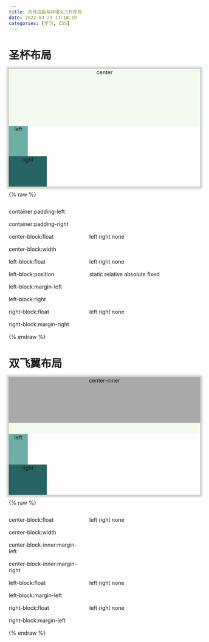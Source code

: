 ```yaml
---
title: 负外边距与非语义三栏布局
date: 2022-03-29 11:10:19
categories: [学习, CSS]
---
```


<script src="https://unpkg.com/vue@next"></script>
<link rel="stylesheet" href="https://unpkg.com/element-plus/dist/index.css" />
 <script src="https://unpkg.com/element-plus"></script>

<style>
    :root {
    --el-color-primary: #3ea09e;
    }

    @media (width > 1530px) {
        .show {
            display: flex;
        }
        .result {
            flex: 2;
            margin-right: 8px;
        }
        .code {
            flex: 3;
            margin-left: 8px;
        }
    }
    @media (width < 1530px){
        .show {
            display: grid;
        }
        .result {
            width: 100%;
            margin-bottom: 12px;
        }
        .code {
            width: 100%;
            margin-top: 12px;
        }
    }
    .controller {
        margin-top: 12px;
    }
    .result {
        box-shadow: 0 0 5px 5px rgba(0, 0, 0, 0.2);
    }
    .controller-item {
        display: flex;
        align-items: center;
        margin: 16px 0;
    }
    .controller-item .controller-label {
        flex: 0 0 200px;
    }
    .controller-item .elcom {
        flex: 1;
        margin-left: 12px;
    }
</style>

# 圣杯布局

<div id="holy-grail" class="playground">
    <div class="show">
        <div class="result">
            <div :style="hgContainer">
                <div style="background-color: #F5FAF0; height: 150px; text-align: center;" :style="hgCenter">center</div>
                <div style="background-color: #6DAFA4; height: 80px; width: 50px; text-align: center;" :style="hgLeft">left</div>
                <div style="background-color: #276562; height: 80px; width: 100px; text-align: center;" :style="hgRight">right</div>
            </div>
        </div>
        {% raw %}
        <div class="code">
            <div class="controller-item">
                <div class="controller-label"> container:padding-left </div>
                <el-slider class="elcom" v-model="hgContainerRaw.paddingLeft" :min="0" :max="200" :marks="{50: '50px'}" ></el-slider>
            </div>
            <div class="controller-item">
                <div class="controller-label"> container:padding-right </div>
                <el-slider class="elcom" v-model="hgContainerRaw.paddingRight" :min="0" :max="200" :marks="{100: '100px'}"></el-slider>
            </div>
            <div class="controller-item">
                <div class="controller-label"> center-block:float </div>
                <div class="elcom">
                    <el-radio-group v-model="hgCenterRaw.float" size="small">
                        <el-radio-button label="left" >left</el-radio-button>
                        <el-radio-button label="right">right</el-radio-button>
                        <el-radio-button label="none">none</el-radio-button>
                    </el-radio-group>
                </div>
            </div>
            <div class="controller-item">
                <div class="controller-label"> center-block:width </div>
                <el-slider class="elcom" v-model="hgCenterRaw.width" :min="0" :max="100" :marks="{100: '100%'}"></el-slider>
            </div>
            <div class="controller-item">
                <div class="controller-label"> left-block:float </div>
                <div class="elcom">
                    <el-radio-group v-model="hgLeftRaw.float" size="small">
                        <el-radio-button label="left" >left</el-radio-button>
                        <el-radio-button label="right">right</el-radio-button>
                        <el-radio-button label="none">none</el-radio-button>
                    </el-radio-group>
                </div>
            </div>
            <div class="controller-item">
                <div class="controller-label"> left-block:position </div>
                <div class="elcom">
                    <el-radio-group v-model="hgLeftRaw.position" size="small">
                        <el-radio-button label="static" >static</el-radio-button>
                        <el-radio-button label="relative">relative</el-radio-button>
                        <el-radio-button label="absolute">absolute</el-radio-button>
                        <el-radio-button label="fixed">fixed</el-radio-button>
                    </el-radio-group>
                </div>
            </div>
            <div class="controller-item">
                <div class="controller-label"> left-block:margin-left </div>
                <el-slider class="elcom" v-model="hgLeftRaw.marginLeft" :min="-100" :max="100" :marks="lmlmarks"></el-slider>
            </div>
            <div class="controller-item">
                <div class="controller-label"> left-block:right </div>
                <el-slider class="elcom" v-model="hgLeftRaw.right" :min="0" :max="200" :marks="{50: '50px'}"></el-slider>
            </div>
            <div class="controller-item">
                <div class="controller-label"> right-block:float </div>
                <div class="elcom">
                    <el-radio-group v-model="hgRightRaw.float" size="small">
                        <el-radio-button label="left" >left</el-radio-button>
                        <el-radio-button label="right">right</el-radio-button>
                        <el-radio-button label="none">none</el-radio-button>
                    </el-radio-group>
                </div>
            </div>
            <div class="controller-item">
                <div class="controller-label"> right-block:margin-right </div>
                <el-slider class="elcom" v-model="hgRightRaw.marginRight" :min="-100" :max="200" :marks="rmrmarks"></el-slider>
            </div>
        </div>
    {% endraw %}
    </div>
</div>


<script>
    const HolyGrailDemo = {
        data() {
            const lmlmarks = {};
            lmlmarks[-100] = '-100%';
            const rmrmarks = {};
            rmrmarks[-100] = '-100px';
            return {
                lmlmarks,
                rmrmarks,
                hgContainerRaw: {
                    paddingLeft: 50,
                    paddingRight: 100,
                },
                hgCenterRaw: {
                    float: 'left',
                    width: 100,
                },
                hgLeftRaw: {
                    float: 'left',
                    marginLeft: -100,
                    position: 'relative',
                    right: 50,
                },
                hgRightRaw: {
                    float: 'left',
                    marginRight: -100,
                }
            }
        },
        computed: {
            hgContainer(){
                return {
                    paddingLeft: `${this.hgContainerRaw.paddingLeft}px`,
                    paddingRight: `${this.hgContainerRaw.paddingRight}px`
                }
            },
            hgCenter(){
                return {
                    float: this.hgCenterRaw.float,
                    width: `${this.hgCenterRaw.width}%`
                }
            },
            hgLeft(){
                return {
                    float: this.hgLeftRaw.float,
                    position: this.hgLeftRaw.position,
                    marginLeft: `${this.hgLeftRaw.marginLeft}%`,
                    right: `${this.hgLeftRaw.right}px`,
                }
            },
            hgRight(){
                return {
                    float: this.hgRightRaw.float,
                    marginRight: `${this.hgRightRaw.marginRight}px`
                }
            }
        }
    }
    const app = Vue.createApp(HolyGrailDemo);
    app.use(ElementPlus);
    app.mount('#holy-grail');
</script>

# 双飞翼布局

<div id="flying-wing" class="playground">
    <div class="show">
        <div class="result">
            <div :style="fwContainer">
                <div style="background-color: #F5FAF0; height: 150px;" :style="fwCenter">
                    <div style="background-color: #AAAAAA; height: 120px; text-align: center;" :style="fwCenterInner">
                    center-inner</div>
                </div>
                <div style="background-color: #6DAFA4; height: 80px; width: 50px; text-align: center;" :style="fwLeft">left</div>
                <div style="background-color: #276562; height: 80px; width: 100px; text-align: center;" :style="fwRight">right</div>
            </div>
        </div>
        {% raw %}
        <div class="code">
            <div class="controller-item">
                <div class="controller-label"> center-block:float </div>
                <div class="elcom">
                    <el-radio-group v-model="fwCenterRaw.float" size="small">
                        <el-radio-button label="left" >left</el-radio-button>
                        <el-radio-button label="right">right</el-radio-button>
                        <el-radio-button label="none">none</el-radio-button>
                    </el-radio-group>
                </div>
            </div>
            <div class="controller-item">
                <div class="controller-label"> center-block:width </div>
                <el-slider class="elcom" v-model="fwCenterRaw.width" :min="0" :max="100" :marks="{100: '100%'}"></el-slider>
            </div>
            <div class="controller-item">
                <div class="controller-label"> center-block-inner:margin-left </div>
                <el-slider class="elcom" v-model="fwCenterInnerRaw.marginLeft" :min="-100" :max="100" :marks="{50: '50px'}"></el-slider>
            </div>
            <div class="controller-item">
                <div class="controller-label"> center-block-inner:margin-right </div>
                <el-slider class="elcom" v-model="fwCenterInnerRaw.marginRight" :min="-100" :max="100" :marks="{100 : '100px'}"></el-slider>
            </div>
            <div class="controller-item">
                <div class="controller-label"> left-block:float </div>
                <div class="elcom">
                    <el-radio-group v-model="fwLeftRaw.float" size="small">
                        <el-radio-button label="left" >left</el-radio-button>
                        <el-radio-button label="right">right</el-radio-button>
                        <el-radio-button label="none">none</el-radio-button>
                    </el-radio-group>
                </div>
            </div>
            <div class="controller-item">
                <div class="controller-label"> left-block:margin-left </div>
                <el-slider class="elcom" v-model="fwLeftRaw.marginLeft" :min="-100" :max="100" :marks="lmlmarks"></el-slider>
            </div>
            <div class="controller-item">
                <div class="controller-label"> right-block:float </div>
                <div class="elcom">
                    <el-radio-group v-model="fwRightRaw.float" size="small">
                        <el-radio-button label="left" >left</el-radio-button>
                        <el-radio-button label="right">right</el-radio-button>
                        <el-radio-button label="none">none</el-radio-button>
                    </el-radio-group>
                </div>
            </div>
            <div class="controller-item">
                <div class="controller-label"> right-block:margin-left </div>
                <el-slider class="elcom" v-model="fwRightRaw.marginLeft" :min="-100" :max="200" :marks="rmrmarks"></el-slider>
            </div>
        </div>
    {% endraw %}
    </div>
</div>

<script>
     const FlyingWingDemo = {
        data() {
            const lmlmarks = {};
            lmlmarks[-100] = '-100%';
            const rmrmarks = {};
            rmrmarks[-100] = '-100px';
            return {
                lmlmarks,
                rmrmarks,
                fwContainer: {},
                fwCenterRaw: {
                    float: 'left',
                    width: 100,
                },
                fwCenterInnerRaw: {
                    marginLeft: 50,
                    marginRight: 100
                },
                fwLeftRaw: {
                    float: 'left',
                    marginLeft: -100,
                },
                fwRightRaw: {
                    float: 'left',
                    marginLeft: -100,
                }
            }
        },
        computed: {
            fwCenter(){
                return {
                    float: this.fwCenterRaw.float,
                    width: `${this.fwCenterRaw.width}%`
                }
            },
            fwCenterInner(){
                return {
                    marginLeft: `${this.fwCenterInnerRaw.marginLeft}px`,
                    marginRight: `${this.fwCenterInnerRaw.marginRight}px`
                }
            },
            fwLeft(){
                return {
                    float: this.fwLeftRaw.float,
                    marginLeft: `${this.fwLeftRaw.marginLeft}%`,
                }
            },
            fwRight(){
                return {
                    float: this.fwRightRaw.float,
                    marginLeft: `${this.fwRightRaw.marginLeft}px`
                }
            }
        }
    }
    const app1 = Vue.createApp(FlyingWingDemo);
    app1.use(ElementPlus);
    app1.mount('#flying-wing');
</script>